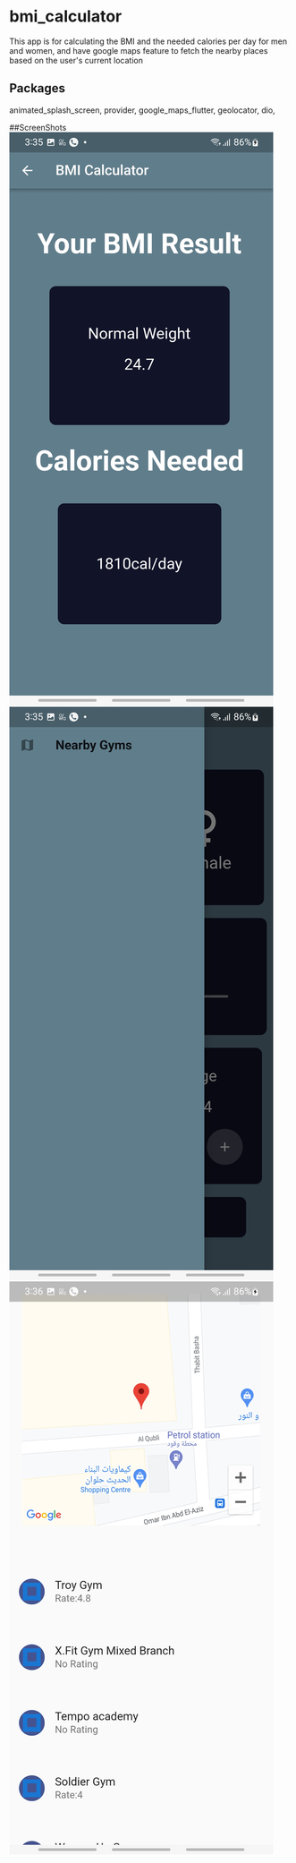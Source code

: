 # bmi_calculator
This app is for calculating the BMI and the needed calories per day for men and women, and have google maps feature
to fetch the nearby places based on the user's current location

## Packages
  animated_splash_screen,
  provider,
  google_maps_flutter,
  geolocator,
  dio,

##ScreenShots
![BMI Result](screenshots/bmiResult.jpg?raw=true "BMI Result")
![Navigation](screenshots/mapsButton.jpg?raw=true "Map Navigation")
![Map](screenshots/mapResult.jpg?raw=true "Maps")